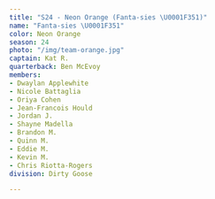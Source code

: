 ```yaml
---
title: "S24 - Neon Orange (Fanta-sies \U0001F351)"
name: "Fanta-sies \U0001F351"
color: Neon Orange
season: 24
photo: "/img/team-orange.jpg"
captain: Kat R.
quarterback: Ben McEvoy
members:
- Dwaylan Applewhite
- Nicole Battaglia
- Oriya Cohen
- Jean-Francois Hould
- Jordan J.
- Shayne Madella
- Brandon M.
- Quinn M.
- Eddie M.
- Kevin M.
- Chris Riotta-Rogers
division: Dirty Goose

---
```

